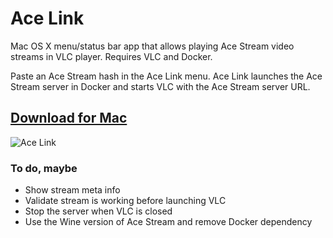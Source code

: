 # Ace Link

Mac OS X menu/status bar app that allows playing Ace Stream video streams in VLC player. Requires VLC and Docker.

Paste an Ace Stream hash in the Ace Link menu. Ace Link launches the Ace Stream server in Docker and starts VLC with the Ace Stream server URL.

## [Download for Mac](https://github.com/blaise-io/acelink/releases)

![Ace Link](https://i.imgur.com/QwMOUEp.png)

### To do, maybe

 - Show stream meta info
 - Validate stream is working before launching VLC
 - Stop the server when VLC is closed 
 - Use the Wine version of Ace Stream and remove Docker dependency
